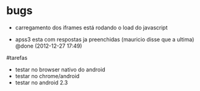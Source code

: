 
# bugs
- carregamento dos iframes está rodando o load do javascript
+ apss3 esta com respostas ja preenchidas (mauricio disse que a ultima) @done (2012-12-27 17:49)

#tarefas
- testar no browser nativo do android
- testar no chrome/android
- testar no android 2.3

